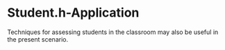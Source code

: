 # Student.h-Application
Techniques for assessing students in the classroom may also be useful in the present scenario.
